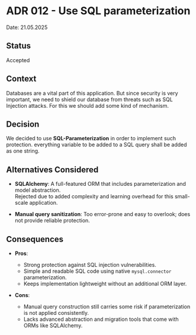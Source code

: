 # ADR 012 - Use SQL parameterization

Date: 21.05.2025

## Status

Accepted

## Context

Databases are a vital part of this application. But since security is very important, we need to shield our database
from threats such as SQL Injection attacks. For this we should add some kind of mechanism.

## Decision

We decided to use **SQL-Parameterization** in order to implement such protection. everything variable to be added to a
SQL query shall be added as one string.

## Alternatives Considered

- **SQLAlchemy**: A full-featured ORM that includes parameterization and model abstraction.  
  Rejected due to added complexity and learning overhead for this small-scale application.

- **Manual query sanitization**: Too error-prone and easy to overlook; does not provide reliable protection.

## Consequences

- **Pros**:
  - Strong protection against SQL injection vulnerabilities.
  - Simple and readable SQL code using native `mysql.connector` parameterization.
  - Keeps implementation lightweight without an additional ORM layer.

- **Cons**:
  - Manual query construction still carries some risk if parameterization is not applied consistently.
  - Lacks advanced abstraction and migration tools that come with ORMs like SQLAlchemy.

